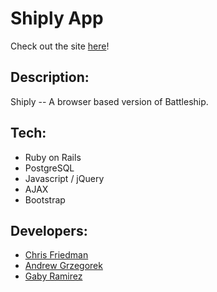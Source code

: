 # Shiply App

Check out the site [here](http://shiply.herokuapp.com/)!

## Description:

Shiply -- A browser based version of Battleship.

## Tech:

- Ruby on Rails
- PostgreSQL
- Javascript / jQuery
- AJAX
- Bootstrap


## Developers:

- [Chris Friedman](https://github.com/khristoph)
- [Andrew Grzegorek](https://github.com/agrzegorek)
- [Gaby Ramirez](https://github.com/GabrielaSRamirez94)
